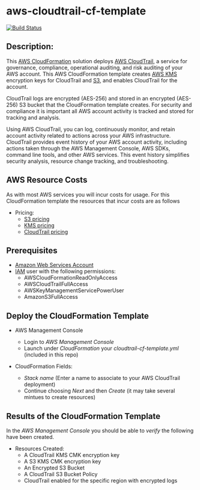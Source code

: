 # aws-cloudtrail-cf-template
[![Build Status](https://travis-ci.org/getcft/aws-cloudtrail-cf-template.svg?branch=master)](https://travis-ci.org/getcft/aws-cloudtrail-cf-template)

## Description:

This <a href="https://aws.amazon.com/cloudformation/" target="_blank">AWS CloudFormation</a> solution deploys <a href="https://aws.amazon.com/cloudtrail/" target="_blank">AWS CloudTrail</a>, a service for governance, compliance, operational auditing, and risk auditing of your AWS account. This AWS CloudFormation template creates <a href="https://aws.amazon.com/kms/" target="_blank">AWS KMS</a> encryption keys for CloudTrail and <a href="https://aws.amazon.com/s3/" target="_blank">S3</a>, and enables CloudTrail for the account.

CloudTrail logs are encrypted (AES-256) and stored in an encrypted (AES-256) S3 bucket that the CloudFormation template creates. For security and compliance it is important all AWS account activity is tracked and stored for tracking and analysis.

Using AWS CloudTrail, you can log, continuously monitor, and retain account activity related to actions across your AWS infrastructure. CloudTrail provides event history of your AWS account activity, including actions taken through the AWS Management Console, AWS SDKs, command line tools, and other AWS services. This event history simplifies security analysis, resource change tracking, and troubleshooting.

## AWS Resource Costs

As with most AWS services you will incur costs for usage. For this CloudFormation template the resources that incur costs are as follows

* Pricing:
   * <a href="https://aws.amazon.com/s3/pricing/" target="_blank">S3 pricing</a>
   * <a href="https://aws.amazon.com/kms/pricing/" target="_blank">KMS pricing</a>
   * <a href="https://aws.amazon.com/cloudtrail/pricing/" target="_blank">CloudTrail pricing</a>

## Prerequisites

* <a href="https://aws.amazon.com" target="_blank"> Amazon Web Services Account</a>
* <a href="https://aws.amazon.com/iam/" target="_blank">IAM</a> user with the following permissions:
   * AWSCloudFormationReadOnlyAccess
   * AWSCloudTrailFullAccess
   * AWSKeyManagementServicePowerUser
   * AmazonS3FullAccess

## Deploy the CloudFormation Template

* AWS Management Console

   * Login to *AWS Management Console*
   * Launch under *CloudFormation* your *cloudtrail-cf-template.yml* (included in this repo)

* CloudFormation Fields:

   * *Stack name* (Enter a name to associate to your AWS CloudTrail deployment)
   * Continue choosing *Next* and then *Create* (it may take several mintues to create resources)

## Results of the CloudFormation Template

In the *AWS Management Console* you should be able to *verify* the following have been created.

* Resources Created:
   * A CloudTrail KMS CMK encryption key
   * A S3 KMS CMK encryption key
   * An Encrypted S3 Bucket
   * A CloudTrail S3 Bucket Policy
   * CloudTrail enabled for the specific region with encrypted logs

